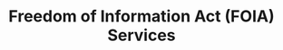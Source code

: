 ---
layout: standards
permalink: /fibf-foia/
title: Freedom of Information Act (FOIA) Services
sub-title: Freedom of Information Act (FOIA) Services
sec-title: FOIA Lead
sec-name: Department of Justice, Office of Information Policy
contact: DOJ.OIP.FOIA@usdoj.gov
---
